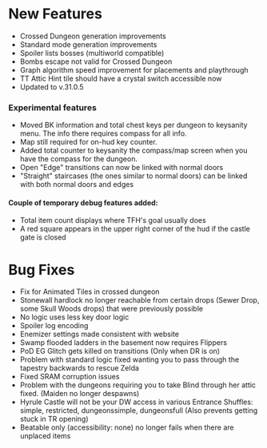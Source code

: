 # New Features

* Crossed Dungeon generation improvements
* Standard mode generation improvements
* Spoiler lists bosses (multiworld compatible)
* Bombs escape not valid for Crossed Dungeon
* Graph algorithm speed improvement for placements and playthrough
* TT Attic Hint tile should have a crystal switch accessible now
* Updated to v.31.0.5

### Experimental features

* Moved BK information and total chest keys per dungeon to keysanity menu. The info there requires compass for all info.
* Map still required for on-hud key counter.
* Added total counter to keysanity the compass/map screen when you have the compass for the dungeon.
* Open "Edge" transitions can now be linked with normal doors
* "Straight" staircases (the ones similar to normal doors) can be linked with both normal doors and edges

#### Couple of temporary debug features added:

* Total item count displays where TFH's goal usually does
* A red square appears in the upper right corner of the hud if the castle gate is closed      

# Bug Fixes

* Fix for Animated Tiles in crossed dungeon
* Stonewall hardlock no longer reachable from certain drops (Sewer Drop, some Skull Woods drops) that were previously possible
* No logic uses less key door logic
* Spoiler log encoding
* Enemizer settings made consistent with website
* Swamp flooded ladders in the basement now requires Flippers
* PoD EG Glitch gets killed on transitions (Only when DR is on)
* Problem with standard logic fixed wanting you to pass through the tapestry backwards to rescue Zelda
* Fixed SRAM corruption issues
* Problem with the dungeons requiring you to take Blind through her attic fixed. (Maiden no longer despawns)
* Hyrule Castle will not be your DW access in various Entrance Shuffles: simple, restricted, dungeonssimple, dungeonsfull 
(Also prevents getting stuck in TR opening)
* Beatable only (accessibility: none) no longer fails when there are unplaced items
